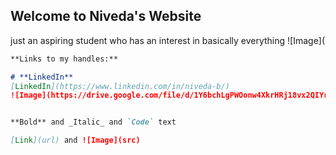 ## Welcome to Niveda's Website

just an aspiring student who has an interest in basically everything
![Image](

```markdown
**Links to my handles:**

# **LinkedIn**
[LinkedIn](https://www.linkedin.com/in/niveda-b/)
![Image](https://drive.google.com/file/d/1Y6bchLgPWOonw4XkrHRj18vx2QIYrr8p/view?usp=sharing)


**Bold** and _Italic_ and `Code` text

[Link](url) and ![Image](src)

